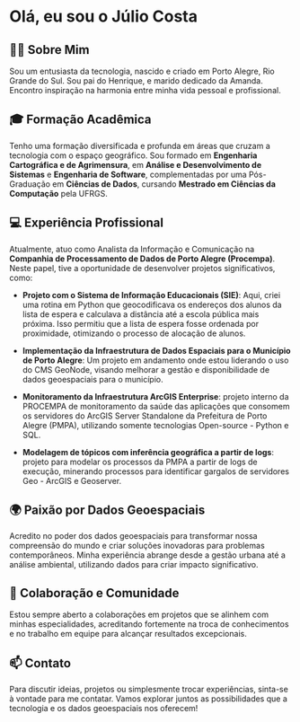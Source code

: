 # Olá, eu sou o Júlio Costa

## 👨‍💼 Sobre Mim
Sou um entusiasta da tecnologia, nascido e criado em Porto Alegre, Rio Grande do Sul. Sou pai do Henrique, e marido dedicado da Amanda. 
Encontro inspiração na harmonia entre minha vida pessoal e profissional.

## 🎓 Formação Acadêmica
Tenho uma formação diversificada e profunda em áreas que cruzam a tecnologia com o espaço geográfico. Sou formado em **Engenharia Cartográfica e de Agrimensura**, em **Análise e Desenvolvimento de Sistemas** e **Engenharia de Software**, complementadas por uma Pós-Graduação em **Ciências de Dados**, cursando **Mestrado em Ciências da Computação** pela UFRGS.

## 💻 Experiência Profissional
Atualmente, atuo como Analista da Informação e Comunicação na **Companhia de Processamento de Dados de Porto Alegre (Procempa)**. Neste papel, tive a oportunidade de desenvolver projetos significativos, como:

- **Projeto com o Sistema de Informação Educacionais (SIE)**: Aqui, criei uma rotina em Python que geocodificava os endereços dos alunos da lista de espera e calculava a distância até a escola pública mais próxima. Isso permitiu que a lista de espera fosse ordenada por proximidade, otimizando o processo de alocação de alunos.

- **Implementação da Infraestrutura de Dados Espaciais para o Município de Porto Alegre**: Um projeto em andamento onde estou liderando o uso do CMS GeoNode, visando melhorar a gestão e disponibilidade de dados geoespaciais para o município.

- **Monitoramento da Infraestrutura ArcGIS Enterprise**: projeto interno da PROCEMPA de monitoramento da saúde das aplicações que consomem os servidores do ArcGIS Server Standalone da Prefeitura de Porto Alegre (PMPA), utilizando somente tecnologias Open-source - Python e SQL.

- **Modelagem de tópicos com inferência geográfica a partir de logs**: projeto para modelar os processos da PMPA a partir de logs de execução, minerando processos para identificar gargalos de servidores Geo - ArcGIS e Geoserver. 


## 🌍 Paixão por Dados Geoespaciais
Acredito no poder dos dados geoespaciais para transformar nossa compreensão do mundo e criar soluções inovadoras para problemas contemporâneos. Minha experiência abrange desde a gestão urbana até a análise ambiental, utilizando dados para criar impacto significativo.

## 👥 Colaboração e Comunidade
Estou sempre aberto a colaborações em projetos que se alinhem com minhas especialidades, acreditando fortemente na troca de conhecimentos e no trabalho em equipe para alcançar resultados excepcionais.

## 📫 Contato
Para discutir ideias, projetos ou simplesmente trocar experiências, sinta-se à vontade para me contatar. Vamos explorar juntos as possibilidades que a tecnologia e os dados geoespaciais nos oferecem!
